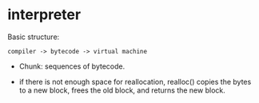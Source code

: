 # interpreter

Basic structure:
```
compiler -> bytecode -> virtual machine
```

- Chunk: sequences of bytecode.

- if there is not enough space for reallocation, realloc() copies the bytes to a new block, frees the old block, and returns the new block.